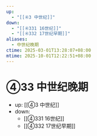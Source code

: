 ```yaml
---
up:
  - "[[④3 中世纪]]"
down:
  - "[[④331 16世纪]]"
  - "[[④332 17世纪早期]]"
aliases:
  - 中世纪晚期
ctime: 2025-03-01T13:28:07+08:00
mtime: 2025-10-01T12:22:51+08:00
---
```


# ④33 中世纪晚期

- up: [[④3 中世纪]]
- down:	
	- [[④331 16世纪]]
	- [[④332 17世纪早期]]
	
